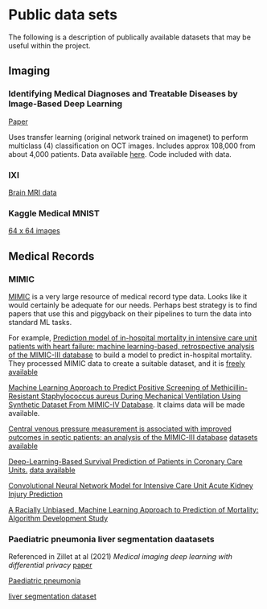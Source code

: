 # Public data sets

The following is a description of publically available datasets that may be useful within the project.

## Imaging

### Identifying Medical Diagnoses and Treatable Diseases by Image-Based Deep Learning

[Paper](https://www.sciencedirect.com/science/article/pii/S0092867418301545?via%3Dihub)

Uses transfer learning (original network trained on imagenet) to perform multiclass (4) classification on OCT images. Includes approx 108,000 from about 4,000 patients. Data available [here](https://data.mendeley.com/datasets/rscbjbr9sj/3). Code included with data.

### IXI

[Brain MRI data](https://brain-development.org/ixi-dataset/)

### Kaggle Medical MNIST

[64 x 64 images](https://www.kaggle.com/andrewmvd/medical-mnist)

## Medical Records

### MIMIC

[MIMIC](https://mimic.mit.edu/) is a very large resource of medical record type data. Looks like it would certainly be adequate for our needs. Perhaps best strategy is to find papers that use this and piggyback on their pipelines to turn the data into standard ML tasks.

For example, [Prediction model of in-hospital mortality in intensive care unit patients with heart failure: machine learning-based, retrospective analysis of the MIMIC-III database](https://bmjopen.bmj.com/content/11/7/e044779) to build a model to predict in-hospital mortality. They processed MIMIC data to create a suitable dataset, and it is [freely available](https://datadryad.org/stash/dataset/doi:10.5061%2Fdryad.0p2ngf1zd)

[Machine Learning Approach to Predict Positive Screening of Methicillin-Resistant Staphylococcus aureus During Mechanical Ventilation Using Synthetic Dataset From MIMIC-IV Database](https://www.ncbi.nlm.nih.gov/pmc/articles/PMC8635043/). It claims data will be made available.

[Central venous pressure measurement is associated with improved outcomes in septic patients: an analysis of the MIMIC-III database](https://www.ncbi.nlm.nih.gov/pmc/articles/PMC7358999/) [datasets available](https://physionet.org/works/MIMICIIIClinicalDatabase/files/)

[Deep-Learning-Based Survival Prediction of Patients in Coronary Care Units.](https://www.hindawi.com/journals/cmmm/2021/5745304/) [data available](https://mimic.mit.edu/)

[Convolutional Neural Network Model for Intensive Care Unit Acute Kidney Injury Prediction](https://www.ncbi.nlm.nih.gov/pmc/articles/PMC8116756/)

[A Racially Unbiased, Machine Learning Approach to Prediction of Mortality: Algorithm Development Study](https://www.ncbi.nlm.nih.gov/pmc/articles/PMC7644374/)

### Paediatric pneumonia liver segmentation daatasets
Referenced in Zillet at al (2021) *Medical imaging deep learning with differential privacy* [paper](https://www.nature.com/articles/s41598-021-93030-0.pdf)

[Paediatric pneumonia](https://data.mendeley.com/datasets/rscbjbr9sj/3)

[liver segmentation dataset](http://medicaldecathlon.com)
